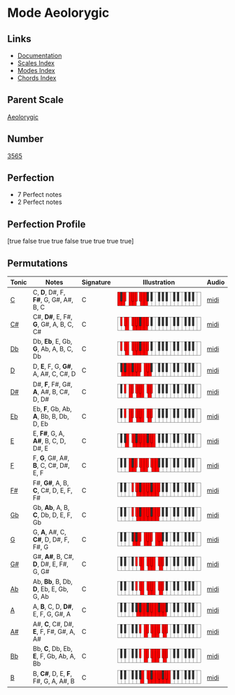 # Mode Aeolorygic

## Links

- [Documentation](index.md)
- [Scales Index](Scales.md)
- [Modes Index](Modes.md)
- [Chords Index](Chords.md)

## Parent Scale

[Aeolorygic](ScaleAeolorygic.md)

## Number

[3565](https://ianring.com/musictheory/scales/3565)

## Perfection

- 7 Perfect notes
- 2 Perfect notes

## Perfection Profile

[true false true true false true true true true]

## Permutations

| Tonic | Notes | Signature | Illustration | Audio |
|-------|-------|-----------|--------------|-------|
| [C](ModeCNaturalAeolorygic.md) | C, **D**, D#, F, **F#**, G, G#, A#, B, C | C | ![CNaturalAeolorygic](ModeCNaturalAeolorygic.png) | [midi](https://github.com/edipermadi/music/blob/main/docs/ModeCNaturalAeolorygic.mid?raw=true) |
| [C#](ModeCSharpAeolorygic.md) | C#, **D#**, E, F#, **G**, G#, A, B, C, C# | C | ![CSharpAeolorygic](ModeCSharpAeolorygic.png) | [midi](https://github.com/edipermadi/music/blob/main/docs/ModeCSharpAeolorygic.mid?raw=true) |
| [Db](ModeDFlatAeolorygic.md) | Db, **Eb**, E, Gb, **G**, Ab, A, B, C, Db | C | ![DFlatAeolorygic](ModeDFlatAeolorygic.png) | [midi](https://github.com/edipermadi/music/blob/main/docs/ModeDFlatAeolorygic.mid?raw=true) |
| [D](ModeDNaturalAeolorygic.md) | D, **E**, F, G, **G#**, A, A#, C, C#, D | C | ![DNaturalAeolorygic](ModeDNaturalAeolorygic.png) | [midi](https://github.com/edipermadi/music/blob/main/docs/ModeDNaturalAeolorygic.mid?raw=true) |
| [D#](ModeDSharpAeolorygic.md) | D#, **F**, F#, G#, **A**, A#, B, C#, D, D# | C | ![DSharpAeolorygic](ModeDSharpAeolorygic.png) | [midi](https://github.com/edipermadi/music/blob/main/docs/ModeDSharpAeolorygic.mid?raw=true) |
| [Eb](ModeEFlatAeolorygic.md) | Eb, **F**, Gb, Ab, **A**, Bb, B, Db, D, Eb | C | ![EFlatAeolorygic](ModeEFlatAeolorygic.png) | [midi](https://github.com/edipermadi/music/blob/main/docs/ModeEFlatAeolorygic.mid?raw=true) |
| [E](ModeENaturalAeolorygic.md) | E, **F#**, G, A, **A#**, B, C, D, D#, E | C | ![ENaturalAeolorygic](ModeENaturalAeolorygic.png) | [midi](https://github.com/edipermadi/music/blob/main/docs/ModeENaturalAeolorygic.mid?raw=true) |
| [F](ModeFNaturalAeolorygic.md) | F, **G**, G#, A#, **B**, C, C#, D#, E, F | C | ![FNaturalAeolorygic](ModeFNaturalAeolorygic.png) | [midi](https://github.com/edipermadi/music/blob/main/docs/ModeFNaturalAeolorygic.mid?raw=true) |
| [F#](ModeFSharpAeolorygic.md) | F#, **G#**, A, B, **C**, C#, D, E, F, F# | C | ![FSharpAeolorygic](ModeFSharpAeolorygic.png) | [midi](https://github.com/edipermadi/music/blob/main/docs/ModeFSharpAeolorygic.mid?raw=true) |
| [Gb](ModeGFlatAeolorygic.md) | Gb, **Ab**, A, B, **C**, Db, D, E, F, Gb | C | ![GFlatAeolorygic](ModeGFlatAeolorygic.png) | [midi](https://github.com/edipermadi/music/blob/main/docs/ModeGFlatAeolorygic.mid?raw=true) |
| [G](ModeGNaturalAeolorygic.md) | G, **A**, A#, C, **C#**, D, D#, F, F#, G | C | ![GNaturalAeolorygic](ModeGNaturalAeolorygic.png) | [midi](https://github.com/edipermadi/music/blob/main/docs/ModeGNaturalAeolorygic.mid?raw=true) |
| [G#](ModeGSharpAeolorygic.md) | G#, **A#**, B, C#, **D**, D#, E, F#, G, G# | C | ![GSharpAeolorygic](ModeGSharpAeolorygic.png) | [midi](https://github.com/edipermadi/music/blob/main/docs/ModeGSharpAeolorygic.mid?raw=true) |
| [Ab](ModeAFlatAeolorygic.md) | Ab, **Bb**, B, Db, **D**, Eb, E, Gb, G, Ab | C | ![AFlatAeolorygic](ModeAFlatAeolorygic.png) | [midi](https://github.com/edipermadi/music/blob/main/docs/ModeAFlatAeolorygic.mid?raw=true) |
| [A](ModeANaturalAeolorygic.md) | A, **B**, C, D, **D#**, E, F, G, G#, A | C | ![ANaturalAeolorygic](ModeANaturalAeolorygic.png) | [midi](https://github.com/edipermadi/music/blob/main/docs/ModeANaturalAeolorygic.mid?raw=true) |
| [A#](ModeASharpAeolorygic.md) | A#, **C**, C#, D#, **E**, F, F#, G#, A, A# | C | ![ASharpAeolorygic](ModeASharpAeolorygic.png) | [midi](https://github.com/edipermadi/music/blob/main/docs/ModeASharpAeolorygic.mid?raw=true) |
| [Bb](ModeBFlatAeolorygic.md) | Bb, **C**, Db, Eb, **E**, F, Gb, Ab, A, Bb | C | ![BFlatAeolorygic](ModeBFlatAeolorygic.png) | [midi](https://github.com/edipermadi/music/blob/main/docs/ModeBFlatAeolorygic.mid?raw=true) |
| [B](ModeBNaturalAeolorygic.md) | B, **C#**, D, E, **F**, F#, G, A, A#, B | C | ![BNaturalAeolorygic](ModeBNaturalAeolorygic.png) | [midi](https://github.com/edipermadi/music/blob/main/docs/ModeBNaturalAeolorygic.mid?raw=true) |
